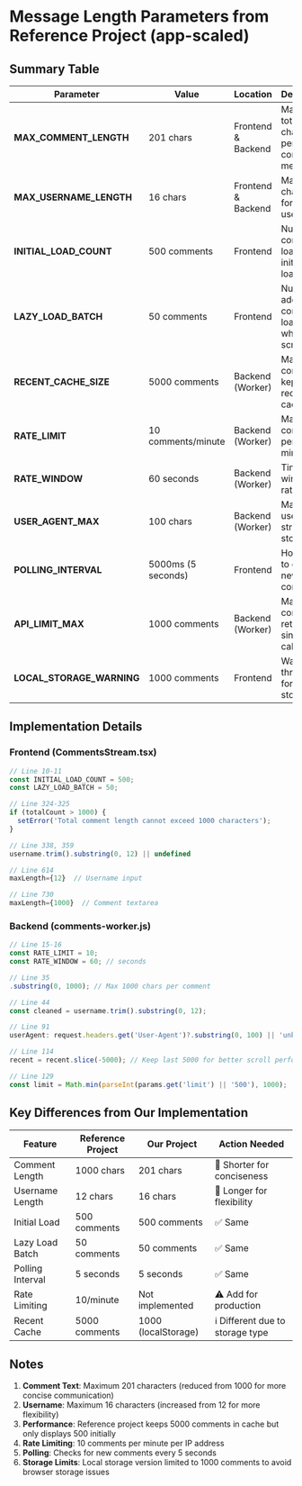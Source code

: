 # Message Length Parameters from Reference Project (app-scaled)

## Summary Table

| Parameter | Value | Location | Description |
|-----------|-------|----------|-------------|
| **MAX_COMMENT_LENGTH** | 201 chars | Frontend & Backend | Maximum total characters per comment message |
| **MAX_USERNAME_LENGTH** | 16 chars | Frontend & Backend | Maximum characters for username |
| **INITIAL_LOAD_COUNT** | 500 comments | Frontend | Number of comments loaded on initial page load |
| **LAZY_LOAD_BATCH** | 50 comments | Frontend | Number of additional comments loaded when scrolling |
| **RECENT_CACHE_SIZE** | 5000 comments | Backend (Worker) | Maximum comments kept in recent cache |
| **RATE_LIMIT** | 10 comments/minute | Backend (Worker) | Maximum comments per IP per minute |
| **RATE_WINDOW** | 60 seconds | Backend (Worker) | Time window for rate limiting |
| **USER_AGENT_MAX** | 100 chars | Backend (Worker) | Maximum user agent string stored |
| **POLLING_INTERVAL** | 5000ms (5 seconds) | Frontend | How often to check for new comments |
| **API_LIMIT_MAX** | 1000 comments | Backend (Worker) | Maximum comments returned in single API call |
| **LOCAL_STORAGE_WARNING** | 1000 comments | Frontend | Warning threshold for local storage |

## Implementation Details

### Frontend (CommentsStream.tsx)
```javascript
// Line 10-11
const INITIAL_LOAD_COUNT = 500;
const LAZY_LOAD_BATCH = 50;

// Line 324-325
if (totalCount > 1000) {
  setError('Total comment length cannot exceed 1000 characters');
}

// Line 338, 359
username.trim().substring(0, 12) || undefined

// Line 614
maxLength={12}  // Username input

// Line 730
maxLength={1000}  // Comment textarea
```

### Backend (comments-worker.js)
```javascript
// Line 15-16
const RATE_LIMIT = 10;
const RATE_WINDOW = 60; // seconds

// Line 35
.substring(0, 1000); // Max 1000 chars per comment

// Line 44
const cleaned = username.trim().substring(0, 12);

// Line 91
userAgent: request.headers.get('User-Agent')?.substring(0, 100) || 'unknown'

// Line 114
recent = recent.slice(-5000); // Keep last 5000 for better scroll performance

// Line 129
const limit = Math.min(parseInt(params.get('limit') || '500'), 1000);
```

## Key Differences from Our Implementation

| Feature | Reference Project | Our Project | Action Needed |
|---------|------------------|-------------|---------------|
| Comment Length | 1000 chars | 201 chars | 📝 Shorter for conciseness |
| Username Length | 12 chars | 16 chars | 📝 Longer for flexibility |
| Initial Load | 500 comments | 500 comments | ✅ Same |
| Lazy Load Batch | 50 comments | 50 comments | ✅ Same |
| Polling Interval | 5 seconds | 5 seconds | ✅ Same |
| Rate Limiting | 10/minute | Not implemented | ⚠️ Add for production |
| Recent Cache | 5000 comments | 1000 (localStorage) | ℹ️ Different due to storage type |

## Notes

1. **Comment Text**: Maximum 201 characters (reduced from 1000 for more concise communication)
2. **Username**: Maximum 16 characters (increased from 12 for more flexibility)
3. **Performance**: Reference project keeps 5000 comments in cache but only displays 500 initially
4. **Rate Limiting**: 10 comments per minute per IP address
5. **Polling**: Checks for new comments every 5 seconds
6. **Storage Limits**: Local storage version limited to 1000 comments to avoid browser storage issues
